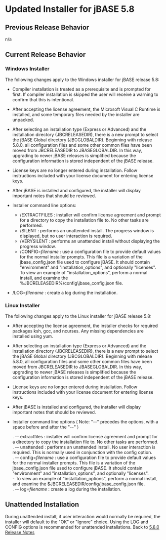 # Updated Installer for jBASE 5.8

<PageHeader />

## Previous Release Behavior

n/a

## Current Release Behavior

### Windows Installer

The following changes apply to the Windows installer for jBASE release 5.8:

- Compiler installation is treated as a prerequisite and is prompted for first. If compiler installation is skipped the user will receive a warning to confirm that this is intentional.  
- After accepting the license agreement, the Microsoft Visual C Runtime is installed, and some temporary files needed by the installer are unpacked.  
- After selecting an installation type (Express or Advanced) and the installation directory (JBCRELEASEDIR), there is a new prompt to select the jBASE Global directory (JBCGLOBALDIR). Beginning with release 5.8.0, all configuration files and some other common files have been moved from JBCRELEASEDIR to JBASEGLOBALDIR. In this way, upgrading to newer jBASE releases is simplified because the configuration information is stored independent of the jBASE release.  
- License keys are no longer entered during installation. Follow instructions included with your license document for entering license keys.  
- After jBASE is installed and configured, the installer will display important notes that should be reviewed.  
- Installer command line options:  

  - /EXTRACTFILES  : installer will confirm license agreement and prompt for a directory to copy the installation file to. No other tasks are performed.  
  - /SILENT : performs an unattended install. The progress window is displayed, but no user interaction is required.  
  - /VERYSILENT : performs an unattended install without displaying the progress window.  
  - /CONFIG=*filename* : use a configuration file to provide default values for the normal installer prompts. This file is a variation of the jbase_config.json file used to configure jBASE. It should contain "environment" and "installation_options", and optionally "licenses". To view an example of "installation_options", perform a normal install, and examine the %JBCRELEASEDIR%\config\jbase_config.json file.  
- /LOG=*filename* : create a log during the installation.  

### Linux Installer

The following changes apply to the Linux installer for jBASE release 5.8:

- After accepting the license agreement, the installer checks for required packages ksh, gcc, and ncurses. Any missing dependencies are installed using yum.
- After selecting an installation type (Express or Advanced) and the installation directory (JBCRELEASEDIR), there is a new prompt to select the jBASE Global directory (JBCGLOBALDIR). Beginning with release 5.8.0, all configuration files and some other common files have been moved from JBCRELEASEDIR to JBASEGLOBALDIR. In this way, upgrading to newer jBASE releases is simplified because the configuration information is stored independent of the jBASE release.
- License keys are no longer entered during installation. Follow instructions included with your license document for entering license keys.
- After jBASE is installed and configured, the installer will display important notes that should be reviewed.
- Installer command line options ( Note: "--" precedes the options, with a space before and after the "--" )

    . -- extractfiles  : installer will confirm license agreement and prompt for a directory to copy the installation file to. No other tasks are performed.  
    . -- unattended : performs an unattended install. No user interaction is required. This is normally used in conjunction with the config option.  
    . -- config=*filename* : use a configuration file to provide default values for the normal installer prompts. This file is a variation of the jbase_config.json file used to configure jBASE. It should contain "environment" and "installation_options", and optionally "licenses".  
          - To view an example of "installation_options", perform a normal install, and examine the $JBCRELEASEDIR/config/jbase_config.json file.  
    . -- log=*filename* : create a log during the installation.  

## Unattended Installation

During unattended install, if user interaction would normally be required, the installer will default to the "OK" or "Ignore" choice. Using the LOG and CONFIG options is recommended for unattended installations.
Back to [5.8.0 Release Notes](./../README.md)

<PageFooter />
